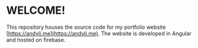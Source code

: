 # WELCOME! #

This repository houses the source code for my portfolio website [https://andyli.me](https://andyli.me). The website is developed in Angular and hosted on firebase.